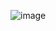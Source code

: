 ![image](https://user-images.githubusercontent.com/57211163/139808765-e1009134-e661-486e-b08d-1dfd5e0957d0.png)

